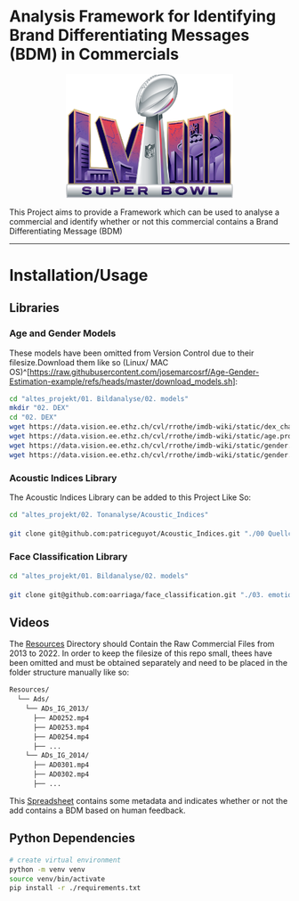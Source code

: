 # Analysis Framework for Identifying Brand Differentiating Messages (BDM) in Commercials
<div style="text-align: center;">
  <img src="./Resources/images/SuperBowl.png" alt="Super Bowl" width="300"/>
</div>

This Project aims to provide a Framework which can be used to analyse a commercial and identify whether or not this commercial contains a Brand Differentiating Message (BDM)

---

# Installation/Usage
## Libraries

### Age and Gender Models

These models have been omitted from Version Control due to their filesize.Download them like so (Linux/ MAC OS)^[https://raw.githubusercontent.com/josemarcosrf/Age-Gender-Estimation-example/refs/heads/master/download_models.sh]:

```bash
cd "altes_projekt/01. Bildanalyse/02. models"
mkdir "02. DEX"
cd "02. DEX"
wget https://data.vision.ee.ethz.ch/cvl/rrothe/imdb-wiki/static/dex_chalearn_iccv2015.caffemodel
wget https://data.vision.ee.ethz.ch/cvl/rrothe/imdb-wiki/static/age.prototxt
wget https://data.vision.ee.ethz.ch/cvl/rrothe/imdb-wiki/static/gender.caffemodel
wget https://data.vision.ee.ethz.ch/cvl/rrothe/imdb-wiki/static/gender.prototxt
```
### Acoustic Indices Library

The Acoustic Indices Library can be added to this Project Like So:
```bash
cd "altes_projekt/02. Tonanalyse/Acoustic_Indices"

git clone git@github.com:patriceguyot/Acoustic_Indices.git "./00 Quellcode"

```
### Face Classification Library
```bash
cd "altes_projekt/01. Bildanalyse/02. models"

git clone git@github.com:oarriaga/face_classification.git "./03. emotion_model"
```

## Videos

The [Resources](./Resources) Directory should Contain the Raw Commercial Files from 2013 to 2022. In order to keep the filesize of this repo small, thees have been omitted and must be obtained separately and need to be placed in the folder structure manually like so:

```sh
Resources/
  └── Ads/
    └── ADs_IG_2013/
      ├── AD0252.mp4
      ├── AD0253.mp4
      ├── AD0254.mp4
      ├── ...
    └── ADs_IG_2014/
      ├── AD0301.mp4
      ├── AD0302.mp4
      ├── ...
```


This [Spreadsheet](./SB_AD_LIST__2013-2022.xlsx) contains some metadata and indicates whether or not the add contains a BDM based on human feedback.


## Python Dependencies
```bash
# create virtual environment
python -m venv venv
source venv/bin/activate
pip install -r ./requirements.txt
```
